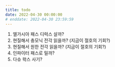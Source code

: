 ```yaml
---
title: todo
date: 2022-04-30 00:00:00
# enddate: 2022-04-30 23:59:59
---
```


1. 엘가시아 패스 디럭스 살까?
2. 현질해서 충모닉 전각 읽을까? (지금이 절호의 기회?)
3. 현질해서 원한 전각 읽을까? (지금이 절호의 기회?)
4. 인파이터 패스로 밀까?
5. 다슈 왁스 사기?
